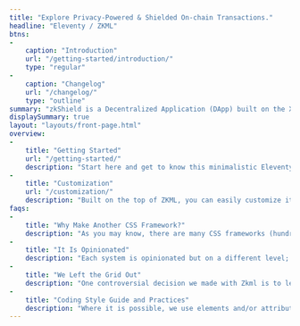 ```yaml
---
title: "Explore Privacy-Powered & Shielded On-chain Transactions."
headline: "Eleventy / ZKML"
btns:
-
    caption: "Introduction"
    url: "/getting-started/introduction/"
    type: "regular"
-
    caption: "Changelog"
    url: "/changelog/"
    type: "outline"
summary: "zkShield is a Decentralized Application (DApp) built on the XRPL chain which provides users with a maximum on-chain transaction privacy. This is your gateway to confidential transactions involving CBDCs."
displaySummary: true
layout: "layouts/front-page.html"
overview:
-
    title: "Getting Started"
    url: "/getting-started/"
    description: "Start here and get to know this minimalistic Eleventy theme."
-
    title: "Customization"
    url: "/customization/"
    description: "Built on the top of ZKML, you can easily customize its look."
faqs:
-
    title: "Why Make Another CSS Framework?"
    description: "As you may know, there are many CSS frameworks (hundreds of them, and a lot of them are not maintained today). Everybody can choose one that suits their work style or project requirements. So why make another one? It is certainly not because we can do it better but because we want to do it our way. We want to be in control and make decisions."
-
    title: "It Is Opinionated"
    description: "Each system is opinionated but on a different level; this is valid for Zkml too. We don’t want to vote for (strictly) any particular solution (because there is always more than one), but we will show you what we think is the best for us (and maybe for you too). We don’t believe there is a good or bad solution, but we can learn from any of them."
-
    title: "We Left the Grid Out"
    description: "One controversial decision we made with Zkml is to leave a classical grid system out. Because of the late CSS layout model developments like Flexbox and Grid, we think it can be eliminated; this doesn’t mean that we won’t show you how to make layouts with ease, but we try to make it the modern way."
-
    title: "Coding Style Guide and Practices"
    description: "Where it is possible, we use elements and/or attributes to style elements, but it is still a class-based framework."
---
```

